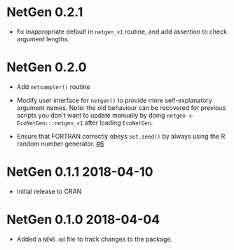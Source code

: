 # NetGen 0.2.1

* fix inappropriate default in `netgen_v1` routine, and add assertion to check argument lengths.

# NetGen 0.2.0

* Add `netsampler()` routine

* Modify user interface for `netgen()` to provide more self-explanatory argument names. Note: the 
  old behaviour can be recovered for previous scripts you don't want to update manually by doing 
  `netgen <- EcoNetGen:::netgen_v1` after loading `EcoNetGen`.
  
* Ensure that FORTRAN correctly obeys `set.seed()` by always using the R random number generator. [#6](https://github.com/cboettig/EcoNetGen/issues/6)

# NetGen 0.1.1 2018-04-10

* Initial release to CRAN

# NetGen 0.1.0 2018-04-04

* Added a `NEWS.md` file to track changes to the package.



